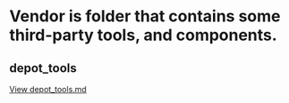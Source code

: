 # Vendor is folder that contains some third-party tools, and components.

## depot_tools  
[View depot_tools.md](https://github.com/DanielLMcGuire/DanielMCorp-Browser/blob/main/vendor/depot_tools.md)